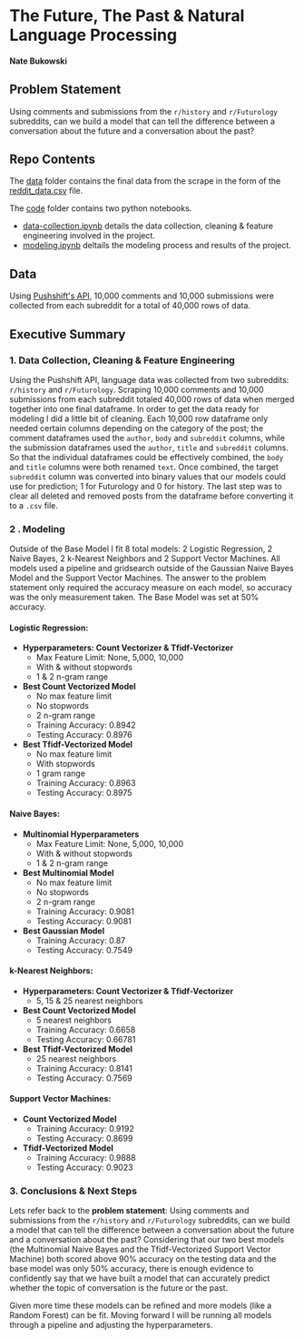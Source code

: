 # The Future, The Past & Natural Language Processing


#### Nate Bukowski


## Problem Statement


Using comments and submissions from the `r/history` and `r/Futurology` subreddits, can we build a model that can tell the difference between a conversation about the future and a conversation about the past?


## Repo Contents


The [data](./data) folder contains the final data from the scrape in the form of the [reddit_data.csv](./data/reddit_data.csv) file.


The [code](./code) folder contains two python notebooks.
- [data-collection.ipynb](./code/data-collection.ipynb) details the data collection, cleaning & feature engineering involved in the project.
- [modeling.ipynb](./code/modeling.ipynb) deltails the modeling process and results of the project.


## Data


Using [Pushshift's API](https://github.com/pushshift/api), 10,000 comments and 10,000 submissions were collected from each subreddit for a total of 40,000 rows of data.


## Executive Summary


### 1. Data Collection, Cleaning & Feature Engineering
Using the Pushshift API, language data was collected from two subreddits: `r/history` and `r/Futurology`. Scraping 10,000 comments and 10,000 submissions from each subreddit totaled 40,000 rows of data when merged together into one final dataframe. In order to get the data ready for modeling I did a little bit of cleaning. Each 10,000 row dataframe only needed certain columns depending on the category of the post; the comment dataframes used the `author`, `body` and `subreddit` columns, while the submission dataframes used the `author`, `title` and `subreddit` columns. So that the individual dataframes could be effectively combined, the `body` and `title` columns were both renamed `text`. Once combined, the target `subreddit` column was converted into binary values that our models could use for prediction; 1 for Futurology and 0 for history. The last step was to clear all deleted and removed posts from the dataframe before converting it to a `.csv` file.


### 2 . Modeling
Outside of the Base Model I fit 8 total models: 2 Logistic Regression, 2 Naive Bayes, 2 k-Nearest Neighbors and 2 Support Vector Machines. All models used a pipeline and gridsearch outside of the Gaussian Naive Bayes Model and the Support Vector Machines. The answer to the problem statement only required the accuracy measure on each model, so accuracy was the only measurement taken. The Base Model was set at 50% accuracy.

#### Logistic Regression:
- **Hyperparameters: Count Vectorizer & Tfidf-Vectorizer**
    - Max Feature Limit: None, 5,000, 10,000
    - With & without stopwords
    - 1 & 2 n-gram range
- **Best Count Vectorized Model**
    - No max feature limit
    - No stopwords
    - 2 n-gram range
    - Training Accuracy:  0.8942
    - Testing Accuracy: 0.8976
- **Best Tfidf-Vectorized Model**
    - No max feature limit
    - With stopwords
    - 1 gram range
    - Training Accuracy:  0.8963
    - Testing Accuracy: 0.8975

#### Naive Bayes:
- **Multinomial Hyperparameters**
    - Max Feature Limit: None, 5,000, 10,000
    - With & without stopwords
    - 1 & 2 n-gram range
- **Best Multinomial Model**
    - No max feature limit
    - No stopwords
    - 2 n-gram range
    - Training Accuracy:  0.9081
    - Testing Accuracy: 0.9081
- **Best Gaussian Model**
    - Training Accuracy:  0.87
    - Testing Accuracy: 0.7549

#### k-Nearest Neighbors:
- **Hyperparameters: Count Vectorizer & Tfidf-Vectorizer**
    - 5, 15 & 25 nearest neighbors
- **Best Count Vectorized Model**
    - 5 nearest neighbors
    - Training Accuracy:  0.6658
    - Testing Accuracy: 0.66781
- **Best Tfidf-Vectorized Model**
    - 25 nearest neighbors
    - Training Accuracy:  0.8141
    - Testing Accuracy: 0.7569

#### Support Vector Machines:
- **Count Vectorized Model**
    - Training Accuracy:  0.9192
    - Testing Accuracy: 0.8699
- **Tfidf-Vectorized Model**
    - Training Accuracy:  0.9888
    - Testing Accuracy: 0.9023
    

### 3. Conclusions & Next Steps

Lets refer back to the **problem statement**: Using comments and submissions from the `r/history` and `r/Futurology` subreddits, can we build a model that can tell the difference between a conversation about the future and a conversation about the past? Considering that our two best models (the Multinomial Naive Bayes and the Tfidf-Vectorized Support Vector Machine) both scored above 90% accuracy on the testing data and the base model was only 50% accuracy, there is enough evidence to confidently say that we have built a model that can accurately predict whether the topic of conversation is the future or the past.

Given more time these models can be refined and more models (like a Random Forest) can be fit. Moving forward I will be running all models through a pipeline and adjusting the hyperparameters.
